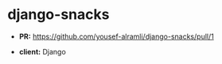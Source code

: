 # django-snacks

- **PR:**  https://github.com/yousef-alramli/django-snacks/pull/1

- **client:** Django